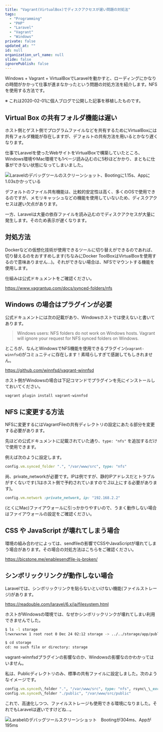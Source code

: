 ```yaml
---
title: "Vagrant(VirtualBox)でディスクアクセスが遅い問題の対処法"
tags:
  - "Programming"
  - "PHP"
  - "Laravel"
  - "Vagrant"
  - "Windows"
private: false
updated_at: ""
id: null
organization_url_name: null
slide: false
ignorePublish: false
---
```


Windows + Vagrant + VirtualBoxでLaravelを動かすと、ローディングにかなりの時間がかかって仕事が進まなかったという問題の対処方法を紹介します。NFSを使用する方法です。

※ これは2020-02-01に個人ブログで公開した記事を移植したものです。

## Virtual Box の共有フォルダ機能は遅い

ホスト側とゲスト側でプログラムファイルなどを共有するためにVirtualBoxには共有フォルダ機能が存在しますが、デフォルトの共有方法を用いるとかなり遅くなります。

仕事でLaravelを使ったWebサイトをVirtualBoxで構築していたところ、Windows環境やMac環境でも1ページ読み込むのに5秒ほどかかり、まともに仕事ができない状態になってしまいました。

![Laravelのデバッグツールのスクリーンショット、Bootingに1.15s、Appに1.03sかかっている](https://qiita-image-store.s3.ap-northeast-1.amazonaws.com/0/684999/ac106095-9e40-a975-fd51-e0da5d775443.png)

デフォルトのファイル共有機能は、比較的安定性は高く、多くのOSで使用できるのですが、メモリキャッシュなどの機能を使用していないため、ディスクアクセスは遅い欠点があります。

一方、Laravelは大量の依存ファイルを読み込むのでディスクアクセスが大量に発生します。そのため表示が遅くなります。

## 対処方法

Dockerなどの仮想化技術が使用できるツールに切り替えができるのであれば、切り替えるのをおすすめします(ちなみにDocker ToolBoxはVirtualBoxを使用するので意味ありません...)。それができない場合は、NFSでマウントする機能を使用します。

仕組みは公式ドキュメントをご確認ください。

https://www.vagrantup.com/docs/synced-folders/nfs

## Windows の場合はプラグインが必要

公式ドキュメントには次の記載があり、Windowsホストでは使えないと書いてあります。

> Windows users: NFS folders do not work on Windows hosts. Vagrant will ignore your request for NFS synced folders on Windows.

ところが、なんとWindowsでNFS機能を使用できるプラグイン(`vagrant-winnfsd`)がコミュニティに存在します！素晴らしすぎて感謝してもしきれません。

https://github.com/winnfsd/vagrant-winnfsd

ホスト側がWindowsの場合は下記コマンドでプラグインを先にインストールしておいてください。

```bash
vagrant plugin install vagrant-winnfsd
```

## NFS に変更する方法

NFSに変更するにはVagrantFileの共有ディレクトリの設定にあたる部分を変更する必要があります。

先ほどの公式ドキュメントに記載されていた通り、`type: "nfs"` を追加するだけで使用できます。

例えば次のように設定します。

```rb
config.vm.synced_folder ".", "/var/www/src", type: "nfs"
```

尚、private_networkが必要です。IPは例ですが、静的IPアドレスだとトラブルがすくないです(.1はホスト側で予約されていますので.2以上にする必要があります)。

```rb
config.vm.network :private_network, ip: "192.168.2.2"
```

(とくにMac)ファイアウォールに引っかかりやすいので、うまく動作しない場合はファイアウォールの設定をご確認ください。

## CSS や JavaScript が壊れてしまう場合

環境の組み合わせによっては、sendfileの影響でCSSやJavaScriptが壊れてしまう場合があります。その場合の対処方法はこちらをご確認ください。

https://bicstone.me/enablesendfile-js-broken/

## シンボリックリンクが動作しない場合

Laravelでは、シンボリックリンクを貼らないといけない機能(ファイルストレージ)があります。

https://readouble.com/laravel/6.x/ja/filesystem.html

ホストがWindowsの環境では、なぜかシンボリックリンクが壊れてしまい利用できませんでした。

```bash
$ ls -l storage
lrwxrwxrwx 1 root root 0 Dec 24 02:12 storage -> ../../storage/app/public
```

```bash
$ cd storage
cd: no such file or directory: storage
```

vagrant-winnfsdプラグインの影響なのか、Windowsの影響なのかわかってはいません。

私は、Publicディレクトリのみ、標準の共有ファイルに設定しました。次のようなイメージです。

```rb
config.vm.synced\_folder ".", "/var/www/src", type: "nfs", rsync\_\_exclude: "./public"
config.vm.synced\_folder "./public", "/var/www/src/public"
```

これで、高速化しつつ、ファイルストレージも使用できる環境になりました。それでもLaravelは遅いですけどね…。

![Larabelのデバッグツールスクリーンショット　Bootingが304ms、Appが195ms](https://qiita-image-store.s3.ap-northeast-1.amazonaws.com/0/684999/f8b436be-bb5d-cbce-abf6-d180c29942d0.png)
